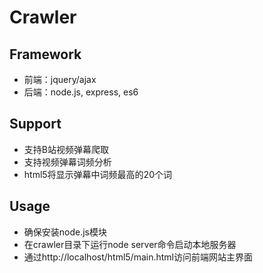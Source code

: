 Crawler
========
Framework 
---------
* 前端：jquery/ajax
* 后端：node.js, express, es6

Support
--------
* 支持B站视频弹幕爬取
* 支持视频弹幕词频分析
* html5将显示弹幕中词频最高的20个词

Usage
--------
* 确保安装node.js模块
* 在crawler目录下运行node server命令启动本地服务器
* 通过http://localhost/html5/main.html访问前端网站主界面
